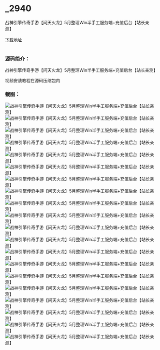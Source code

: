 # _2940
战神引擎传奇手游【问天火龙】5月整理Win半手工服务端+充值后台【站长亲测】
<br/></br>
[下载地址](https://www.uuid2.com/2940.html "下载地址")
<br/></br>
<h3>源码简介：</h3>
<p>战神引擎传奇手游【问天火龙】5月整理Win半手工服务端+充值后台【站长亲测】<p>
<p>视频安装教程在源码压缩包内<p>
<h3>截图：</h3>
<img src="https://www.uuid2.com/wp-content/uploads/img/202205/fce232b759.jpg" alt="战神引擎传奇手游【问天火龙】5月整理Win半手工服务端+充值后台【站长亲测】"><img src="https://www.uuid2.com/wp-content/uploads/img/202205/fce232b269.jpg" alt="战神引擎传奇手游【问天火龙】5月整理Win半手工服务端+充值后台【站长亲测】"><img src="https://www.uuid2.com/wp-content/uploads/img/202205/fce232b110.jpg" alt="战神引擎传奇手游【问天火龙】5月整理Win半手工服务端+充值后台【站长亲测】"><img src="https://www.uuid2.com/wp-content/uploads/img/202205/fce232b467.jpg" alt="战神引擎传奇手游【问天火龙】5月整理Win半手工服务端+充值后台【站长亲测】"><img src="https://www.uuid2.com/wp-content/uploads/img/202205/fce232b298.jpg" alt="战神引擎传奇手游【问天火龙】5月整理Win半手工服务端+充值后台【站长亲测】"><img src="https://www.uuid2.com/wp-content/uploads/img/202205/fce232b978.jpg" alt="战神引擎传奇手游【问天火龙】5月整理Win半手工服务端+充值后台【站长亲测】"><img src="https://www.uuid2.com/wp-content/uploads/img/202205/4796310413.jpg" alt="战神引擎传奇手游【问天火龙】5月整理Win半手工服务端+充值后台【站长亲测】"><img src="https://www.uuid2.com/wp-content/uploads/img/202205/4796310844.jpg" alt="战神引擎传奇手游【问天火龙】5月整理Win半手工服务端+充值后台【站长亲测】"><img src="https://www.uuid2.com/wp-content/uploads/img/202205/4796310384.jpg" alt="战神引擎传奇手游【问天火龙】5月整理Win半手工服务端+充值后台【站长亲测】"><img src="https://www.uuid2.com/wp-content/uploads/img/202205/4796310921.jpg" alt="战神引擎传奇手游【问天火龙】5月整理Win半手工服务端+充值后台【站长亲测】"><img src="https://www.uuid2.com/wp-content/uploads/img/202205/4796310513.jpg" alt="战神引擎传奇手游【问天火龙】5月整理Win半手工服务端+充值后台【站长亲测】"><img src="https://www.uuid2.com/wp-content/uploads/img/202205/4796310500.jpg" alt="战神引擎传奇手游【问天火龙】5月整理Win半手工服务端+充值后台【站长亲测】"><img src="https://www.uuid2.com/wp-content/uploads/img/202205/4a47247134.jpg" alt="战神引擎传奇手游【问天火龙】5月整理Win半手工服务端+充值后台【站长亲测】"><img src="https://www.uuid2.com/wp-content/uploads/img/202205/4a47247177.jpg" alt="战神引擎传奇手游【问天火龙】5月整理Win半手工服务端+充值后台【站长亲测】"><img src="https://www.uuid2.com/wp-content/uploads/img/202205/4a47247791.jpg" alt="战神引擎传奇手游【问天火龙】5月整理Win半手工服务端+充值后台【站长亲测】"><img src="https://www.uuid2.com/wp-content/uploads/img/202205/4a47247510.jpg" alt="战神引擎传奇手游【问天火龙】5月整理Win半手工服务端+充值后台【站长亲测】"><img src="https://www.uuid2.com/wp-content/uploads/img/202205/4a47247345.jpg" alt="战神引擎传奇手游【问天火龙】5月整理Win半手工服务端+充值后台【站长亲测】"><img src="https://www.uuid2.com/wp-content/uploads/img/202205/4a47247719.jpg" alt="战神引擎传奇手游【问天火龙】5月整理Win半手工服务端+充值后台【站长亲测】"><img src="https://www.uuid2.com/wp-content/uploads/img/202205/38a3493158.jpg" alt="战神引擎传奇手游【问天火龙】5月整理Win半手工服务端+充值后台【站长亲测】"><img src="https://www.uuid2.com/wp-content/uploads/img/202205/38a3493328.jpg" alt="战神引擎传奇手游【问天火龙】5月整理Win半手工服务端+充值后台【站长亲测】">
